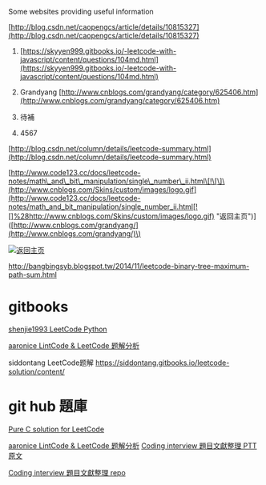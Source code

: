 Some websites providing useful information

[http://blog.csdn.net/caopengcs/article/details/10815327](http://blog.csdn.net/caopengcs/article/details/10815327)

1. [https://skyyen999.gitbooks.io/-leetcode-with-javascript/content/questions/104md.html](https://skyyen999.gitbooks.io/-leetcode-with-javascript/content/questions/104md.html)

2. Grandyang [http://www.cnblogs.com/grandyang/category/625406.htm](http://www.cnblogs.com/grandyang/category/625406.htm)

3. 待補

4. 4567

[http://blog.csdn.net/column/details/leetcode-summary.html](http://blog.csdn.net/column/details/leetcode-summary.html)

[http://www.code123.cc/docs/leetcode-notes/math\_and\_bit\_manipulation/single\_number\_ii.html\[!\[\]\(http://www.cnblogs.com/Skins/custom/images/logo.gif](http://www.code123.cc/docs/leetcode-notes/math_and_bit_manipulation/single_number_ii.html[![]%28http://www.cnblogs.com/Skins/custom/images/logo.gif) "返回主页"\)\]\([http://www.cnblogs.com/grandyang/](http://www.cnblogs.com/grandyang/)\)

[![](http://www.cnblogs.com/Skins/custom/images/logo.gif "返回主页")](http://www.cnblogs.com/grandyang/)

http://bangbingsyb.blogspot.tw/2014/11/leetcode-binary-tree-maximum-path-sum.html

# gitbooks

[shenjie1993 LeetCode Python](https://shenjie1993.gitbooks.io/leetcode-python/108%20Convert%20Sorted%20Array%20to%20Binary%20Search%20Tree.html)

[aaronice LintCode & LeetCode 题解分析](https://aaronice.gitbooks.io/lintcode/content/knowledge/linked_list.html)

siddontang LeetCode题解 https://siddontang.gitbooks.io/leetcode-solution/content/

# git hub 題庫

[Pure C solution for LeetCode](https://github.com/lennylxx/leetcode)

[aaronice LintCode & LeetCode 题解分析](https://aaronice.gitbooks.io/lintcode/content/knowledge/linked_list.html)
[Coding interview 題目文獻整理 PTT 原文](https://www.ptt.cc/bbs/Prob_Solve/M.1461519302.A.BE2.html)

[Coding interview 題目文獻整理 repo](https://github.com/yuhanlyu/notes) 



